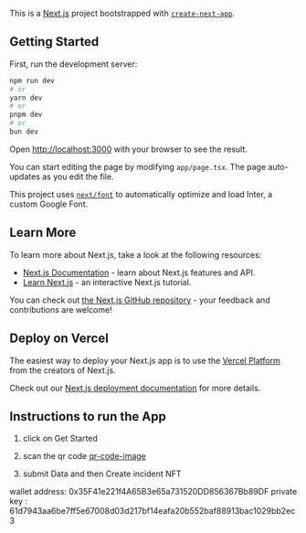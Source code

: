 This is a [Next.js](https://nextjs.org/) project bootstrapped with [`create-next-app`](https://github.com/vercel/next.js/tree/canary/packages/create-next-app).

## Getting Started

First, run the development server:

```bash
npm run dev
# or
yarn dev
# or
pnpm dev
# or
bun dev
```

Open [http://localhost:3000](http://localhost:3000) with your browser to see the result.

You can start editing the page by modifying `app/page.tsx`. The page auto-updates as you edit the file.

This project uses [`next/font`](https://nextjs.org/docs/basic-features/font-optimization) to automatically optimize and load Inter, a custom Google Font.

## Learn More

To learn more about Next.js, take a look at the following resources:

- [Next.js Documentation](https://nextjs.org/docs) - learn about Next.js features and API.
- [Learn Next.js](https://nextjs.org/learn) - an interactive Next.js tutorial.

You can check out [the Next.js GitHub repository](https://github.com/vercel/next.js/) - your feedback and contributions are welcome!

## Deploy on Vercel

The easiest way to deploy your Next.js app is to use the [Vercel Platform](https://vercel.com/new?utm_medium=default-template&filter=next.js&utm_source=create-next-app&utm_campaign=create-next-app-readme) from the creators of Next.js.

Check out our [Next.js deployment documentation](https://nextjs.org/docs/deployment) for more details.


## Instructions to run the App

1. click on Get Started 
2. scan the qr code [qr-code-image](https://beige-royal-slug-524.mypinata.cloud/ipfs/QmRtxL7ctunTXQGsQfymJCs3C1xAjrRjuL9H1q81KCExSZ?pinataGatewayToken=e6vJ4oXa8yREy_ZI1ur2ELVB-BnJMRRUabm6gdLEgiyjVHaf_aSz44fyDvFR5r7W)

3. submit Data and then Create incident NFT 

wallet address: 0x35F41e221f4A65B3e65a731520DD856367Bb89DF
private key : 61d7943aa6be7ff5e67008d03d217bf14eafa20b552baf88913bac1029bb2ec3
